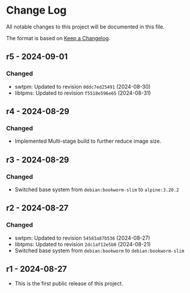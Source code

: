 # Change Log

All notable changes to this project will be documented in this file.

The format is based on [Keep a Changelog](http://keepachangelog.com/).

## r5 - 2024-09-01

### Changed
- swtpm: Updated to revision `0ddc7ed25491` (2024-08-30)
- libtpms: Updated to revision `f5518e596e65` (2024-08-31)

## r4 - 2024-08-29

### Changed
- Implemented Multi-stage build to further reduce image size.

## r3 - 2024-08-29

### Changed
- Switched base system from `debian:bookworm-slim` to `alpine:3.20.2`

## r2 - 2024-08-27

### Changed
- swtpm: Updated to revision `54583a87b536` (2024-08-27)
- libtpms: Updated to revision `2dc1af12e5b0` (2024-08-21)
- Switched base system from `debian:bookworm` to `debian:bookworm-slim`

## r1 - 2024-08-27

- This is the first public release of this project.
